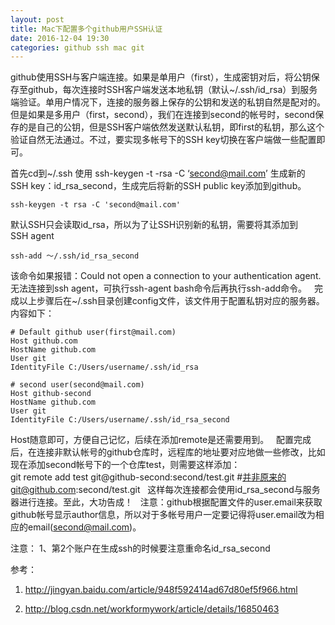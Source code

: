 ```yaml
---
layout: post
title: Mac下配置多个github用户SSH认证
date: 2016-12-04 19:30
categories: github ssh mac git
---
```


github使用SSH与客户端连接。如果是单用户（first），生成密钥对后，将公钥保存至github，每次连接时SSH客户端发送本地私钥（默认~/.ssh/id_rsa）到服务端验证。单用户情况下，连接的服务器上保存的公钥和发送的私钥自然是配对的。但是如果是多用户（first，second），我们在连接到second的帐号时，second保存的是自己的公钥，但是SSH客户端依然发送默认私钥，即first的私钥，那么这个验证自然无法通过。不过，要实现多帐号下的SSH key切换在客户端做一些配置即可。  

首先cd到~/.ssh 使用 ssh-keygen -t -rsa -C ‘second@mail.com’ 生成新的SSH key：id_rsa_second，生成完后将新的SSH public key添加到github。  

```
ssh-keygen -t rsa -C 'second@mail.com'
```

默认SSH只会读取id_rsa，所以为了让SSH识别新的私钥，需要将其添加到SSH agent  

```
ssh-add ～/.ssh/id_rsa_second
```

该命令如果报错：Could not open a connection to your authentication agent.无法连接到ssh agent，可执行ssh-agent bash命令后再执行ssh-add命令。  
完成以上步骤后在~/.ssh目录创建config文件，该文件用于配置私钥对应的服务器。内容如下： 

``` 
# Default github user(first@mail.com)  
Host github.com
HostName github.com
User git
IdentityFile C:/Users/username/.ssh/id_rsa
 
# second user(second@mail.com)
Host github-second
HostName github.com
User git
IdentityFile C:/Users/username/.ssh/id_rsa_second
```

Host随意即可，方便自己记忆，后续在添加remote是还需要用到。  
配置完成后，在连接非默认帐号的github仓库时，远程库的地址要对应地做一些修改，比如现在添加second帐号下的一个仓库test，则需要这样添加：  
git remote add test git@github-second:second/test.git #并非原来的git@github.com:second/test.git  
这样每次连接都会使用id_rsa_second与服务器进行连接。至此，大功告成！  
注意：github根据配置文件的user.email来获取github帐号显示author信息，所以对于多帐号用户一定要记得将user.email改为相应的email(second@mail.com)。  

注意：
1、第2个账户在生成ssh的时候要注意重命名id_rsa_second

参考：

1. <http://jingyan.baidu.com/article/948f592414ad67d80ef5f966.html>

2. <http://blog.csdn.net/workformywork/article/details/16850463>
